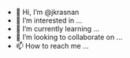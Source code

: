- 👋 Hi, I’m @jkrasnan
- 👀 I’m interested in ...
- 🌱 I’m currently learning ...
- 💞️ I’m looking to collaborate on ...
- 📫 How to reach me ...

<!---
jkrasnan/jkrasnan is a ✨ special ✨ repository because its `README.md` (this file) appears on your GitHub profile.
You can click the Preview link to take a look at your changes.
--->
